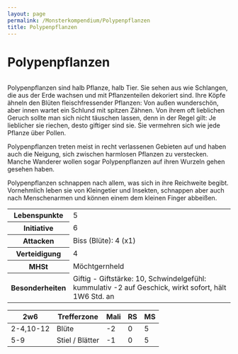 ```yaml
---
layout: page
permalink: /Monsterkompendium/Polypenpflanzen
title: Polypenpflanzen
---
```


# Polypenpflanzen

<img alt="" src="{{ site.baseurl }}/assets/images/monster/polypenpflanze.jpg"/>

Polypenpflanzen sind halb Pflanze, halb Tier. Sie sehen aus wie Schlangen, die aus der Erde wachsen und mit Pflanzenteilen dekoriert sind. Ihre Köpfe ähneln den Blüten fleischfressender Pflanzen: Von außen wunderschön, aber innen wartet ein Schlund mit spitzen Zähnen. Von ihrem oft lieblichen Geruch sollte man sich nicht täuschen lassen, denn in der Regel gilt: Je lieblicher sie riechen, desto giftiger sind sie. Sie vermehren sich wie jede Pflanze über Pollen.

Polypenpflanzen treten meist in recht verlassenen Gebieten auf und haben auch die Neigung, sich zwischen harmlosen Pflanzen zu verstecken. Manche Wanderer wollen sogar Polypenpflanzen auf ihren Wurzeln gehen gesehen haben.

Polypenpflanzen schnappen nach allem, was sich in ihre Reichweite begibt. Vornehmlich leben sie von Kleingetier und Insekten, schnappen aber auch nach Menschenarmen und können einem dem kleinen Finger abbeißen.

<table  >
<tbody>
<tr><th>Lebenspunkte</th><td>5</td></tr>
<tr><th>Initiative</th><td>6</td></tr>
<tr><th>Attacken</th><td>Biss (Blüte): 4 (x1)</td></tr>
<tr><th>Verteidigung</th><td>4</td></tr>
<tr><th>MHSt</th><td>Möchtgernheld</td></tr>
<tr><th>Besonderheiten</th><td>Giftig - Giftstärke: 10, Schwindelgefühl: kummulativ -2 auf Geschick, wirkt sofort, hält 1W6 Std. an</td></tr>
</tbody>
</table>
<table  >
<thead>
<tr><th>2w6</th><th>Trefferzone</th><th>Mali</th><th>RS</th><th>MS</th></tr>
</thead>
<tbody>
<tr><td>2-4,10-12</td><td>Blüte</td><td>-2</td><td>0</td><td>5</td></tr>
<tr><td>5-9</td><td>Stiel / Blätter</td><td>-1</td><td>0</td><td>5</td></tr>
</tbody>
</table>
